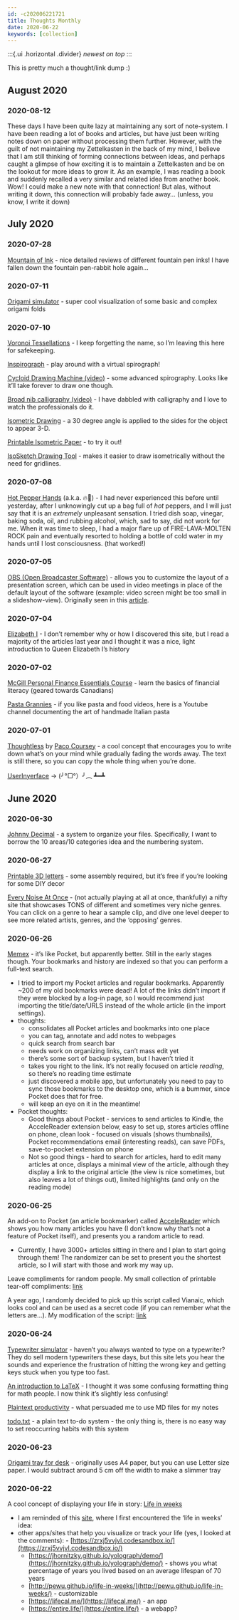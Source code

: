 ```yaml
---
id: -c202006221721
title: Thoughts Monthly
date: 2020-06-22
keywords: [collection]
---
```

:::{.ui .horizontal .divider}
*newest on top*
:::

This is pretty much a thought/link dump :)

## August 2020
### 2020-08-12
These days I have been quite lazy at maintaining any sort of note-system.  I have been reading a lot of books and articles, but have just  been writing notes down on paper without processing them further. However,  with the guilt of not maintaining my Zettelkasten in the back of my mind, I believe that I am still thinking of forming connections between ideas, and perhaps caught a glimpse of how exciting it is to maintain a Zettelkasten and be on the lookout for more ideas to grow it. As an example, I was reading a book and suddenly recalled a very similar and related idea from another book. Wow! I could make a new note with that connection! But alas, without writing it down, this connection will probably fade away… (unless, you know, I write it down)

## July 2020
### 2020-07-28
[Mountain of Ink](https://www.mountainofink.com/) - nice detailed reviews of different fountain pen inks! I have fallen down the fountain pen-rabbit hole again…

### 2020-07-11
[Origami simulator](http://apps.amandaghassaei.com/OrigamiSimulator/) - super cool visualization of some basic and complex origami folds

### 2020-07-10
[Voronoi Tessellations](https://blogs.scientificamerican.com/observations/voronoi-tessellations-and-scutoids-are-everywhere/) - I keep forgetting the name, so I’m leaving this here for safekeeping.

[Inspirograph](https://nathanfriend.io/inspirograph/) - play around with a virtual spirograph!

[Cycloid Drawing Machine (video)](https://youtu.be/X5uZ6JwmTbc) - some advanced spirography. Looks like it’ll take forever to draw one though.

[Broad nib calligraphy (video)](https://youtu.be/AatKSMTUbks) - I have dabbled with calligraphy and I love to watch the professionals do it.

[Isometric Drawing](http://www.technologystudent.com/prddes1/drawtec2.html) - a 30 degree angle is applied to the sides for the object to appear 3-D.

[Printable Isometric Paper](https://www.printablepaper.net/category/isometric_graph) - to try it out!

[IsoSketch Drawing Tool](https://youtu.be/ipGHnmAorAI) - makes it easier to draw isometrically without the need for gridlines.

### 2020-07-08
[Hot Pepper Hands](https://www.thekitchn.com/the-best-remedies-for-hot-pepper-hands-tips-from-the-kitchn-208527) (a.k.a. 🔥🙌) - I had never experienced this before until yesterday, after I unknowingly cut up a bag full of *hot* peppers, and I will just say that it is an *extremely* unpleasant sensation. I tried dish soap, vinegar, baking soda, oil, and rubbing alcohol, which, sad to say, did not work for me. When it was time to sleep, I had a major flare up of FIRE-LAVA-MOLTEN ROCK pain and eventually resorted to holding a bottle of cold water in my hands until I lost consciousness. (that worked!)

### 2020-07-05
[OBS (Open Broadcaster Software)](https://obsproject.com/) - allows you to customize the  layout of a presentation screen, which can be used in video meetings in place of the default layout of the software (example: video screen might be too small in a slideshow-view). Originally seen in this [article](https://medium.com/@cs50/teaching-from-home-via-zoom-c3b336446fbc).

### 2020-07-04
[Elizabeth I](https://www.elizabethi.org/) - I don’t remember why or how I discovered this site, but I read a majority of the articles last year and I thought it was a nice, light introduction to Queen Elizabeth I’s history

### 2020-07-02
[McGill Personal Finance Essentials Course](https://mcgillpersonalfinance.com/) - learn the basics of financial literacy (geared towards Canadians)

[Pasta Grannies](https://www.youtube.com/user/pastagrannies) - if you like pasta and food videos, here is a Youtube channel documenting the art of handmade Italian pasta

### 2020-07-01
[Thoughtless](https://thoughtless.now.sh/) by [Paco Coursey](https://paco.im/blog/be-thoughtless) - a cool concept that encourages you to write down what’s on your mind while gradually fading the words away. The text is still there, so you can copy the whole thing when you’re done.

[UserInyerface](https://userinyerface.com/) → (╯°□°）╯︵ ┻━┻

## June 2020
### 2020-06-30
[Johnny Decimal](https://johnnydecimal.com/) - a system to organize your files. Specifically, I want to borrow the 10 areas/10 categories idea and the numbering system.

### 2020-06-27
[Printable 3D letters](https://mrprintables.com/3d-alphabet-templates.html) - some assembly required, but it’s free if you’re looking for some DIY decor

[Every Noise At Once](http://everynoise.com/) - (not actually playing at all at once, thankfully) a nifty site that showcases TONS of different and sometimes very niche genres. You can click on a genre to hear a sample clip, and dive one level deeper to see more related artists, genres, and the ‘opposing’ genres.

### 2020-06-26
[Memex](https://getmemex.com/#) - it’s like Pocket, but apparently better. Still in the early stages though. Your bookmarks and history are indexed so that you can perform a full-text search.
- I tried to import my Pocket articles and regular bookmarks. Apparently ~200 of my old bookmarks were dead! A lot of the links didn’t import if they were blocked by a log-in page, so I would recommend just importing the title/date/URLS instead of the whole article (in the import settings).
- thoughts: 
    - consolidates all Pocket articles and bookmarks into one place
    - you can tag, annotate and add notes to webpages
    - quick search from search bar
    - needs work on organizing links, can’t mass edit yet
    - there’s some sort of backup system, but I haven’t tried it
    - takes you right to the link. It’s not really focused on article *reading*, so there’s no reading time estimate
    - just discovered a mobile app, but unfortunately you need to pay to sync those bookmarks to the desktop one, which is a bummer, since Pocket does that for free.
    - will keep an eye on it in the meantime!
- Pocket thoughts:
    - Good things about Pocket - services to send articles to Kindle, the AcceleReader extension below, easy to set up, stores articles offline on phone, clean look - focused on visuals (shows thumbnails), Pocket recommendations email (interesting reads), can save PDFs, save-to-pocket extension on phone
    - Not so good things - hard to search for articles, hard to edit many articles at once, displays a minimal view of the article, although they display a link to the original article (the view is nice sometimes, but also leaves a lot of things out), limited highlights (and only on the reading mode)

### 2020-06-25
An add-on to Pocket (an article bookmarker) called [AcceleReader](https://chrome.google.com/webstore/detail/accelereader-power-up-you/ndaldjfflhocdageglcnflfanmdhgfbi) which shows you how many articles you have (I don’t know why that’s not a feature of Pocket itself), and presents you a random article to read. 
- Currently, I have 3000+ articles sitting in there and I plan to start going through them! The randomizer can be set to present you the shortest article, so I will start with those and work my way up.

Leave compliments for random people. My small collection of printable tear-off compliments: [link](https://www.reddit.com/r/NewEveryDay/comments/bdible/leave_compliments_for_random_people/)

A year ago, I randomly decided to pick up this script called Vianaic, which looks cool and can be used as a secret code (if you can remember what the letters are…). My modification of the script: [link](https://www.reddit.com/r/vianaic/comments/at9ia4/my_new_modified_script/)

### 2020-06-24
[Typewriter simulator](https://uniqcode.com/typewriter/) - haven’t you always wanted to type on a typewriter? They do sell modern typewriters these days, but this site lets you hear the sounds and experience the frustration of hitting the wrong key and getting keys stuck when you type too fast.

[An introduction to LaTeX](https://trms.me/a-gentle-introduction-to-latex/) - I thought it was some confusing formatting thing for math people. I now think it’s slightly less confusing!

[Plaintext productivity](http://plaintext-productivity.net/) - what persuaded me to use MD files for my notes

[todo.txt](https://github.com/todotxt/todo.txt) - a plain text to-do system - the only thing is, there is no easy way to set reoccurring habits with this system

### 2020-06-23
[Origami tray for desk](https://www.paperkawaii.com/origami-long-tray-tutorial/) - originally uses A4 paper, but you can use Letter size paper. I would subtract around 5 cm off the width to make a slimmer tray

### 2020-06-22
A cool concept of displaying your life in story: [Life in weeks](https://notes.busterbenson.com/life-in-weeks)
   - I am reminded of this [site](https://waitbutwhy.com/2014/05/life-weeks.html), where I first encountered the ‘life in weeks’ idea: 
   - other apps/sites that help you visualize or track your life (yes, I looked at the comments):
    - [https://zrxj5vvjvl.codesandbox.io/](https://zrxj5vvjvl.codesandbox.io/)
     - [https://jhornitzky.github.io/yolograph/demo/](https://jhornitzky.github.io/yolograph/demo/) - shows you what percentage of years you lived based on an average lifespan of 70 years
     - [http://pewu.github.io/life-in-weeks/](http://pewu.github.io/life-in-weeks/) - customizable
     - [https://lifecal.me/](https://lifecal.me/) - an app
     - [https://entire.life/](https://entire.life/) - a webapp?


